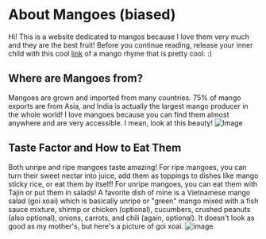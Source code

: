 # About Mangoes (biased)
Hi! This is a website dedicated to mangos because I love them very much and they are the best fruit!
Before you continue reading, release your inner child with this cool [link](https://youtu.be/TluYloE1EMc) of a mango rhyme that is pretty cool. :) 
## Where are Mangoes from?
Mangoes are grown and imported from many countries. 75% of mango exports are from Asia, and India is actually the largest mango producer in the whole world! I love mangoes because you can find them almost anywhere and are very accessible. 
I mean, look at this beauty! ![Image](https://upload.wikimedia.org/wikipedia/commons/f/fb/Carabao_mangoes_%28Philippines%29.jpg)
## Taste Factor and How to Eat Them
Both unripe and ripe mangoes taste amazing! For ripe mangoes, you can turn their sweet nectar into juice, add them as toppings to dishes like mango sticky rice, or eat them by itself! For unripe mangoes, you can eat them with Tajin or put them in salads! A favorite dish of mine is a Vietnamese mango salad (goi xoai) which is basically unripe or "green" mango mixed with a fish sauce mixture, shirmp or chicken (optional), cucumbers, crushed peanuts (also optional), onions, carrots, and chili (again, optional).
It doesn't look as good as my mother's, but here's a picture of goi xoai. ![image](https://user-images.githubusercontent.com/114511266/193100501-2f3d6605-44c8-46ed-a21c-d26388a05590.png)
